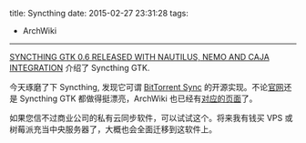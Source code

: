 title: Syncthing
date: 2015-02-27 23:31:28
tags:
- ArchWiki
---

[SYNCTHING GTK 0.6 RELEASED WITH NAUTILUS, NEMO AND CAJA INTEGRATION](http://www.webupd8.org/2015/02/syncthing-gtk-06-released-with-nautilus.html) 介绍了 Syncthing GTK.

今天琢磨了下 Syncthing, 发现它可谓 [BitTorrent Sync](http://www.yangzhiping.com/tech/btsync.html) 的开源实现。不论[官网](http://syncthing.net/)还是 Syncthing GTK 都做得挺漂亮，ArchWiki 也已经有[对应的页面](https://wiki.archlinux.org/index.php/Syncthing)了。

如果您信不过商业公司的私有云同步软件，可以试试这个。将来我有钱买 VPS 或树莓派充当中央服务器了，大概也会全面迁移到这软件上。
